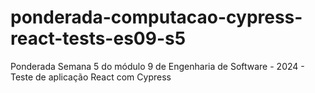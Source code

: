 # ponderada-computacao-cypress-react-tests-es09-s5
Ponderada Semana 5 do módulo 9 de Engenharia de Software - 2024 - Teste de aplicação React com Cypress
